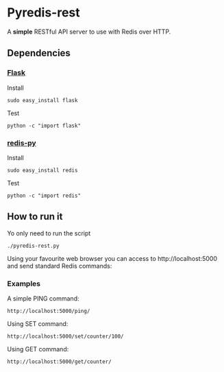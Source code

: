 # Pyredis-rest

A **simple** RESTful API server to use with Redis over HTTP.

## Dependencies

### [Flask](http://flask.pocoo.org/)

Install
<pre><code>sudo easy_install flask</code></pre>
Test
<pre><code>python -c "import flask"</code></pre>

### [redis-py](http://github.com/andymccurdy/redis-py)

Install
<pre><code>sudo easy_install redis</code></pre>
Test
<pre><code>python -c "import redis"</code></pre>

## How to run it

Yo only need to run the script
<pre><code>./pyredis-rest.py</code></pre>

Using your favourite web browser you can access to http://localhost:5000 and send standard Redis commands:

### Examples

A simple PING command:
<pre><code>http://localhost:5000/ping/</code></pre>

Using SET command:
<pre><code>http://localhost:5000/set/counter/100/</code></pre>

Using GET command:
<pre><code>http://localhost:5000/get/counter/</code></pre>

